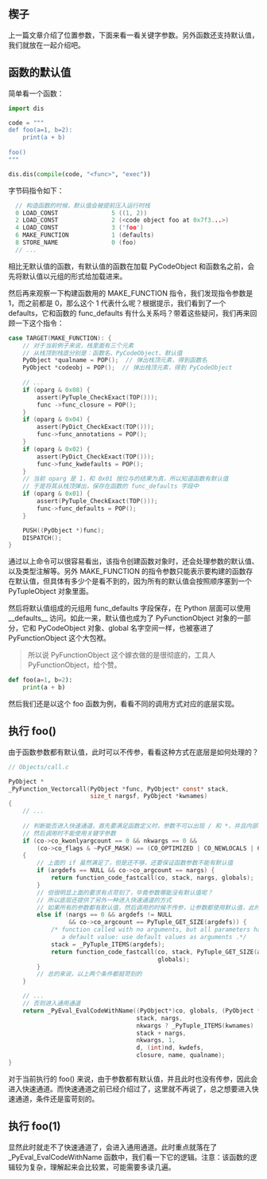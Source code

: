 ## 楔子

上一篇文章介绍了位置参数，下面来看一看关键字参数。另外函数还支持默认值，我们就放在一起介绍吧。

## 函数的默认值

简单看一个函数：

~~~python
import dis

code = """
def foo(a=1, b=2):
    print(a + b)
    
foo()    
"""

dis.dis(compile(code, "<func>", "exec"))
~~~

字节码指令如下：

~~~C
  // 构造函数的时候，默认值会被提前压入运行时栈
  0 LOAD_CONST               5 ((1, 2))
  2 LOAD_CONST               2 (<code object foo at 0x7f3...>)
  4 LOAD_CONST               3 ('foo')
  6 MAKE_FUNCTION            1 (defaults)
  8 STORE_NAME               0 (foo)
  // ...
~~~

相比无默认值的函数，有默认值的函数在加载 PyCodeObject 和函数名之前，会先将默认值以元组的形式给加载进来。

然后再来观察一下构建函数用的 MAKE_FUNCTION 指令，我们发现指令参数是 1，而之前都是 0，那么这个 1 代表什么呢？根据提示，我们看到了一个 defaults，它和函数的 func_defaults 有什么关系吗？带着这些疑问，我们再来回顾一下这个指令：

~~~C
case TARGET(MAKE_FUNCTION): {
    // 对于当前例子来说，栈里面有三个元素
    // 从栈顶到栈底分别是：函数名、PyCodeObject、默认值
    PyObject *qualname = POP();  // 弹出栈顶元素，得到函数名
    PyObject *codeobj = POP();  // 弹出栈顶元素，得到 PyCodeObject
  
    // ...
    if (oparg & 0x08) {
        assert(PyTuple_CheckExact(TOP()));
        func ->func_closure = POP();
    }
    if (oparg & 0x04) {
        assert(PyDict_CheckExact(TOP()));
        func->func_annotations = POP();
    }
    if (oparg & 0x02) {
        assert(PyDict_CheckExact(TOP()));
        func->func_kwdefaults = POP();
    }
    // 当前 oparg 是 1，和 0x01 按位与的结果为真，所以知道函数有默认值
    // 于是将其从栈顶弹出，保存在函数的 func_defaults 字段中
    if (oparg & 0x01) {
        assert(PyTuple_CheckExact(TOP()));
        func->func_defaults = POP();
    }

    PUSH((PyObject *)func);
    DISPATCH();
}
~~~

通过以上命令可以很容易看出，该指令创建函数对象时，还会处理参数的默认值、以及类型注解等。另外 MAKE_FUNCTION 的指令参数只能表示要构建的函数存在默认值，但具体有多少个是看不到的，因为所有的默认值会按照顺序塞到一个 PyTupleObject 对象里面。

然后将默认值组成的元组用 func_defaults 字段保存，在 Python 层面可以使用 \_\_defaults\_\_ 访问。如此一来，默认值也成为了 PyFunctionObject 对象的一部分，它和 PyCodeObject 对象、global 名字空间一样，也被塞进了 PyFunctionObject 这个大包袱。

> 所以说 PyFunctionObject 这个嫁衣做的是很彻底的，工具人 PyFunctionObject，给个赞。

~~~python
def foo(a=1, b=2):
    print(a + b)
~~~

然后我们还是以这个 foo 函数为例，看看不同的调用方式对应的底层实现。

## 执行 foo()

由于函数参数都有默认值，此时可以不传参，看看这种方式在底层是如何处理的？

~~~C
// Objects/call.c

PyObject *
_PyFunction_Vectorcall(PyObject *func, PyObject* const* stack,
                       size_t nargsf, PyObject *kwnames)
{
    // ...
    
    // 判断能否进入快速通道，首先要满足函数定义时，参数不可以出现 / 和 *，并且内部不能出现闭包变量
    // 然后调用时不能使用关键字参数
    if (co->co_kwonlyargcount == 0 && nkwargs == 0 &&
        (co->co_flags & ~PyCF_MASK) == (CO_OPTIMIZED | CO_NEWLOCALS | CO_NOFREE))
    {
        // 上面的 if 虽然满足了，但是还不够，还要保证函数参数不能有默认值
        if (argdefs == NULL && co->co_argcount == nargs) {
            return function_code_fastcall(co, stack, nargs, globals);
        }
        // 但很明显上面的要求有点苛刻了，毕竟参数哪能没有默认值呢？
        // 所以底层还提供了另外一种进入快速通道的方式
        // 如果所有的参数都有默认值，然后调用的时候不传参，让参数都使用默认值，此时也会进入快速通道
        else if (nargs == 0 && argdefs != NULL
                 && co->co_argcount == PyTuple_GET_SIZE(argdefs)) {
            /* function called with no arguments, but all parameters have
               a default value: use default values as arguments .*/
            stack = _PyTuple_ITEMS(argdefs);
            return function_code_fastcall(co, stack, PyTuple_GET_SIZE(argdefs),
                                          globals);
        }
        // 总的来说，以上两个条件都挺苛刻的
    }

    // ...
    // 否则进入通用通道
    return _PyEval_EvalCodeWithName((PyObject*)co, globals, (PyObject *)NULL,
                                    stack, nargs,
                                    nkwargs ? _PyTuple_ITEMS(kwnames) : NULL,
                                    stack + nargs,
                                    nkwargs, 1,
                                    d, (int)nd, kwdefs,
                                    closure, name, qualname);
}
~~~

对于当前执行的 foo() 来说，由于参数都有默认值，并且此时也没有传参，因此会进入快速通道。而快速通道之前已经介绍过了，这里就不再说了，总之想要进入快速通道，条件还是蛮苛刻的。

## 执行 foo(1)

显然此时就走不了快速通道了，会进入通用通道。此时重点就落在了 _PyEval_EvalCodeWithName 函数中，我们看一下它的逻辑。注意：该函数的逻辑较为复杂，理解起来会比较累，可能需要多读几遍。















































































